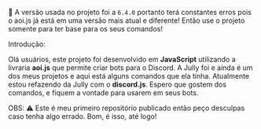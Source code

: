 🚨 A versão usada no projeto foi a `6.4.0` portanto terá constantes erros pois o aoi.js já está em uma versão mais atual e diferente! Então use o projeto somente para ter base para os seus comandos!

Introdução: 

Olá usuários, este projeto foi desenvolvido em __JavaScript__ utilizando a livraria __aoi.js__ que permite criar bots para o Discord. A Jully foi e ainda é um dos meus projetos e aqui está alguns comandos que ela tinha.
Atualmente estou refazendo da Jully com o __discord.js__.
Espero que gostem dos comandos, e fiquem a vontade para usarem em seus bots.


OBS:
⚠️ Este é meu primeiro repositório publicado então peço desculpas caso tenha algo errado. Bom, é isso, até logo!


